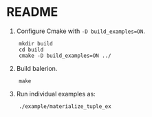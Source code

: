 README
======

1. Configure Cmake with `-D build_examples=ON`.
```
    mkdir build
    cd build
    cmake -D build_examples=ON ../
```

2. Build balerion.
```
    make
```

3. Run individual examples as:
```
    ./example/materialize_tuple_ex
```

